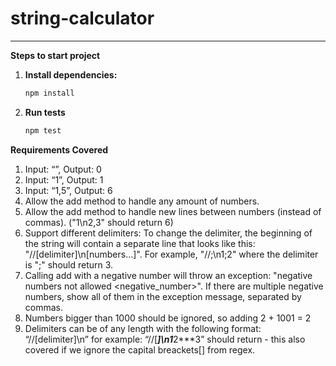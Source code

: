 # string-calculator
-------------------

**Steps to start project**

1.  **Install dependencies:**
    ```bash
    npm install
    ```

2.  **Run tests**
    ```bash
    npm test
    ```


**Requirements Covered**

1. Input: “”, Output: 0
2. Input: “1”, Output: 1
3. Input: “1,5”, Output: 6
4. Allow the add method to handle any amount of numbers.
5. Allow the add method to handle new lines between numbers (instead of commas). ("1\n2,3" should return 6)
6. Support different delimiters:
    To change the delimiter, the beginning of the string will contain a separate line that looks like this: "//[delimiter]\n[numbers…]". For example, "//;\n1;2" where the delimiter is ";" should return 3.
7. Calling add with a negative number will throw an exception: "negative numbers not allowed <negative_number>".
    If there are multiple negative numbers, show all of them in the exception message, separated by commas.
8. Numbers bigger than 1000 should be ignored, so adding 2 + 1001 = 2
9. Delimiters can be of any length with the following format: “//[delimiter]\n” for example: “//[***]\n1***2***3” should return - this also covered if we ignore the capital breackets[] from regex.